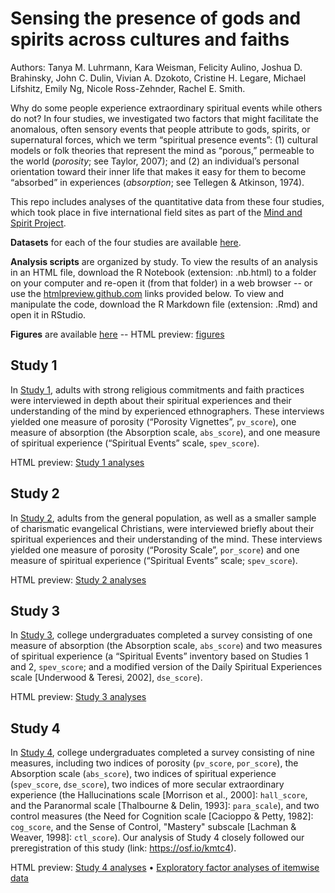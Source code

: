 # Sensing the presence of gods and spirits across cultures and faiths

Authors: Tanya M. Luhrmann, Kara Weisman, Felicity Aulino, Joshua D. Brahinsky, John C. Dulin, Vivian A. Dzokoto, Cristine H. Legare, Michael Lifshitz, Emily Ng, Nicole Ross-Zehnder, Rachel E. Smith.

Why do some people experience extraordinary spiritual events while others do not? In four studies, we investigated two factors that might facilitate the anomalous, often sensory events that people attribute to gods, spirits, or supernatural forces, which we term “spiritual presence events”: (1) cultural models or folk theories that represent the mind as “porous,” permeable to the world (_porosity_; see Taylor, 2007); and (2) an individual’s personal orientation toward their inner life that makes it easy for them to become “absorbed” in experiences (_absorption_; see Tellegen & Atkinson, 1974).

This repo includes analyses of the quantitative data from these four studies, which took place in five international field sites as part of the [Mind and Spirit Project](https://themindandspiritproject.stanford.edu/#Home).

**Datasets** for each of the four studies are available [here](https://github.com/kgweisman/sense_spirit/tree/master/data).

**Analysis scripts** are organized by study. To view the results of an analysis in an HTML file, download the R Notebook (extension: .nb.html) to a folder on your computer and re-open it (from that folder) in a web browser -- or use the [htmlpreview.github.com](htmlpreview.github.com) links provided below. To view and manipulate the code, download the R Markdown file (extension: .Rmd) and open it in RStudio.

**Figures** are available [here](https://github.com/kgweisman/sense_spirit/tree/master/figures) -- HTML preview: [figures](http://htmlpreview.github.io/?https://github.com/kgweisman/sense_spirit/blob/master/figures/figures.nb.html)

## Study 1

In [Study 1](https://github.com/kgweisman/sense_spirit/tree/master/study1), adults with strong religious commitments and faith practices were interviewed in depth about their spiritual experiences and their understanding of the mind by experienced ethnographers. These interviews yielded one measure of porosity (“Porosity Vignettes”, `pv_score`), one measure of absorption (the Absorption scale, `abs_score`), and one measure of spiritual experience (“Spiritual Events” scale, `spev_score`). 

HTML preview: [Study 1 analyses](http://htmlpreview.github.io/?https://github.com/kgweisman/sense_spirit/blob/master/study1/study1.nb.html)

## Study 2

In [Study 2](https://github.com/kgweisman/sense_spirit/tree/master/study2), adults from the general population, as well as a smaller sample of charismatic evangelical Christians, were interviewed briefly about their spiritual experiences and their understanding of the mind. These interviews yielded one measure of porosity (“Porosity Scale”, `por_score`) and one measure of spiritual experience (“Spiritual Events” scale; `spev_score`).

HTML preview: [Study 2 analyses](http://htmlpreview.github.io/?https://github.com/kgweisman/sense_spirit/blob/master/study2/study2.nb.html)

## Study 3

In [Study 3](https://github.com/kgweisman/sense_spirit/tree/master/study3), college undergraduates completed a survey consisting of one measure of absorption (the Absorption scale, `abs_score`) and two measures of spiritual experience (a “Spiritual Events” inventory based on Studies 1 and 2, `spev_score`; and a modified version of the Daily Spiritual Experiences scale [Underwood & Teresi, 2002], `dse_score`).

HTML preview: [Study 3 analyses](http://htmlpreview.github.io/?https://github.com/kgweisman/sense_spirit/blob/master/study3/study3.nb.html)

## Study 4

In [Study 4](https://github.com/kgweisman/sense_spirit/tree/master/study4), college undergraduates completed a survey consisting of nine measures, including two indices of porosity (`pv_score`, `por_score`), the Absorption scale (`abs_score`), two indices of spiritual experience (`spev_score`, `dse_score`), two indices of more secular extraordinary experience (the Hallucinations scale [Morrison et al., 2000]: `hall_score`, and the Paranormal scale [Thalbourne & Delin, 1993]: `para_scale`), and two control measures (the Need for Cognition scale [Cacioppo & Petty, 1982]: `cog_score`, and the Sense of Control, "Mastery" subscale [Lachman & Weaver, 1998]: `ctl_score`). Our analysis of Study 4 closely followed our preregistration of this study (link: https://osf.io/kmtc4). 

HTML preview: [Study 4 analyses](http://htmlpreview.github.io/?https://github.com/kgweisman/sense_spirit/blob/master/study4/study4.nb.html) • [Exploratory factor analyses of itemwise data](http://htmlpreview.github.io/?https://github.com/kgweisman/sense_spirit/blob/master/study4/study4_efa.nb.html)

